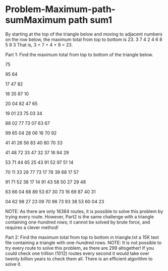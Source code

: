 # Problem-Maximum-path-sumMaximum path sum1
By starting at the top of the triangle below and moving to adjacent numbers on the row
below, the maximum total from top to bottom is 23.
3
7 4
2 4 6
8 5 9 3
That is, 3 + 7 + 4 + 9 = 23.

Part 1: Find the maximum total from top to bottom of the triangle below.

75

95 64

17 47 82

18 35 87 10

20 04 82 47 65

19 01 23 75 03 34

88 02 77 73 07 63 67

99 65 04 28 06 16 70 92

41 41 26 56 83 40 80 70 33

41 48 72 33 47 32 37 16 94 29

53 71 44 65 25 43 91 52 97 51 14

70 11 33 28 77 73 17 78 39 68 17 57

91 71 52 38 17 14 91 43 58 50 27 29 48

63 66 04 68 89 53 67 30 73 16 69 87 40 31

04 62 98 27 23 09 70 98 73 93 38 53 60 04 23


NOTE: As there are only 16384 routes, it is possible to solve this problem by trying every
route. However, Part2 is the same challenge with a triangle containing one-hundred
rows; it cannot be solved by brute force, and requires a clever method!


Part 2: Find the maximum total from top to bottom in triangle.txt a 15K text file
containing a triangle with one-hundred rows.
NOTE: It is not possible to try every route to solve this problem, as there are 299 altogether! If
you could check one trillion (1012) routes every second it would take over twenty billion years to
check them all. There is an efficient algorithm to solve it.
